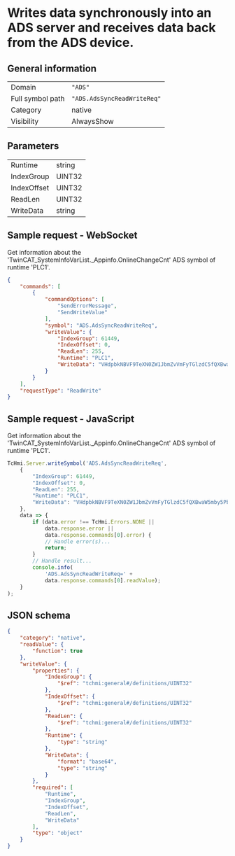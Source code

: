 # Writes data synchronously into an ADS server and receives data back from the ADS device.

## General information

|  |  |
| - | - |
| Domain | `"ADS"` |
| Full symbol path | `"ADS.AdsSyncReadWriteReq"` |
| Category | native |
| Visibility | AlwaysShow |

## Parameters

|  |  |
| - | - |
| Runtime | string |
| IndexGroup | UINT32 |
| IndexOffset | UINT32 |
| ReadLen | UINT32 |
| WriteData | string |

## Sample request - WebSocket

Get information about the 'TwinCAT_SystemInfoVarList._Appinfo.OnlineChangeCnt' ADS symbol of runtime 'PLC1'.
```json
{
    "commands": [
        {
            "commandOptions": [
                "SendErrorMessage",
                "SendWriteValue"
            ],
            "symbol": "ADS.AdsSyncReadWriteReq",
            "writeValue": {
                "IndexGroup": 61449,
                "IndexOffset": 0,
                "ReadLen": 255,
                "Runtime": "PLC1",
                "WriteData": "VHdpbkNBVF9TeXN0ZW1JbmZvVmFyTGlzdC5fQXBwaW5mby5PbmxpbmVDaGFuZ2VDbnQ="
            }
        }
    ],
    "requestType": "ReadWrite"
}
```

## Sample request - JavaScript

Get information about the 'TwinCAT_SystemInfoVarList._Appinfo.OnlineChangeCnt' ADS symbol of runtime 'PLC1'.
```javascript
TcHmi.Server.writeSymbol('ADS.AdsSyncReadWriteReq',
    {
        "IndexGroup": 61449,
        "IndexOffset": 0,
        "ReadLen": 255,
        "Runtime": "PLC1",
        "WriteData": "VHdpbkNBVF9TeXN0ZW1JbmZvVmFyTGlzdC5fQXBwaW5mby5PbmxpbmVDaGFuZ2VDbnQ="
    },
    data => {
        if (data.error !== TcHmi.Errors.NONE ||
            data.response.error ||
            data.response.commands[0].error) {
            // Handle error(s)...
            return;
        }
        // Handle result...
        console.info(
            'ADS.AdsSyncReadWriteReq=' +
            data.response.commands[0].readValue);
    }
);
```

## JSON schema

```json
{
    "category": "native",
    "readValue": {
        "function": true
    },
    "writeValue": {
        "properties": {
            "IndexGroup": {
                "$ref": "tchmi:general#/definitions/UINT32"
            },
            "IndexOffset": {
                "$ref": "tchmi:general#/definitions/UINT32"
            },
            "ReadLen": {
                "$ref": "tchmi:general#/definitions/UINT32"
            },
            "Runtime": {
                "type": "string"
            },
            "WriteData": {
                "format": "base64",
                "type": "string"
            }
        },
        "required": [
            "Runtime",
            "IndexGroup",
            "IndexOffset",
            "ReadLen",
            "WriteData"
        ],
        "type": "object"
    }
}
```
